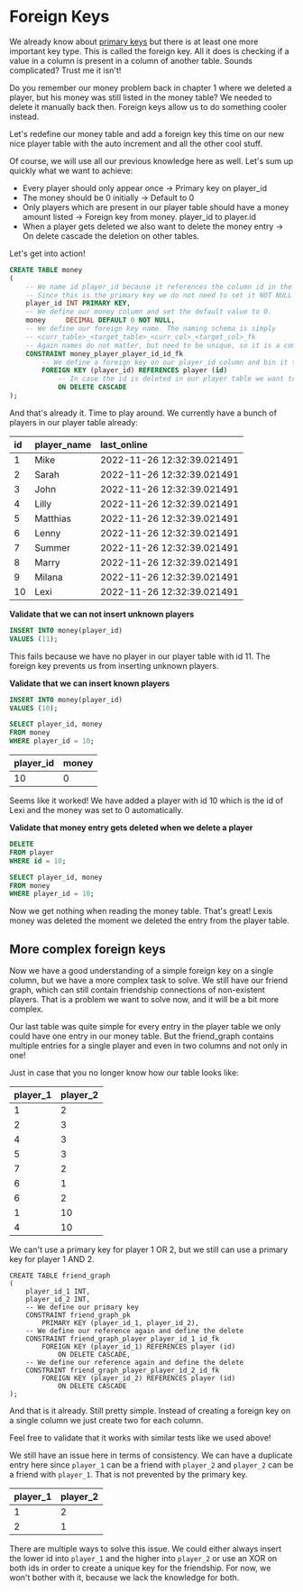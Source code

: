 # Foreign Keys

We already know about [primary keys](../03/data_consistency/primary_keys.md) but there is at least one more important key type.
This is called the foreign key.
All it does is checking if a value in a column is present in a column of another table.
Sounds complicated? Trust me it isn't!

Do you remember our money problem back in chapter 1 where we deleted a player, but his money was still listed in the money table?
We needed to delete it manually back then.
Foreign keys allow us to do something cooler instead.

Let's redefine our money table and add a foreign key this time on our new nice player table with the auto increment and all the other cool stuff.

Of course, we will use all our previous knowledge here as well.
Let's sum up quickly what we want to achieve:

- Every player should only appear once -> Primary key on player_id
- The money should be 0 initially -> Default to 0
- Only players which are present in our player table should have a money amount listed -> Foreign key from money.
  player_id to player.id
- When a player gets deleted we also want to delete the money entry -> On delete cascade the deletion on other tables.

Let's get into action!

```sql
CREATE TABLE money
(
    -- We name id player_id because it references the column id in the player table.
    -- Since this is the primary key we do not need to set it NOT NULL
    player_id INT PRIMARY KEY,
    -- We define our money column and set the default value to 0.
    money     DECIMAL DEFAULT 0 NOT NULL,
    -- We define our foreign key name. The naming schema is simply 
    -- <curr_table>_<target_table>_<curr_col>_<target_col>_fk
    -- Again names do not matter, but need to be unique, so it is a common practice to name them like this.
    CONSTRAINT money_player_player_id_id_fk
        -- We define a foreign key on our player_id column and bin it to the id column of the player table.
        FOREIGN KEY (player_id) REFERENCES player (id)
            -- In case the id is deleted in our player table we want to delete
            ON DELETE CASCADE
);
```

And that's already it.
Time to play around.
We currently have a bunch of players in our player table already:

| id  | player\_name | last\_online               |
|:----|:-------------|:---------------------------|
| 1   | Mike         | 2022-11-26 12:32:39.021491 |
| 2   | Sarah        | 2022-11-26 12:32:39.021491 |
| 3   | John         | 2022-11-26 12:32:39.021491 |
| 4   | Lilly        | 2022-11-26 12:32:39.021491 |
| 5   | Matthias     | 2022-11-26 12:32:39.021491 |
| 6   | Lenny        | 2022-11-26 12:32:39.021491 |
| 7   | Summer       | 2022-11-26 12:32:39.021491 |
| 8   | Marry        | 2022-11-26 12:32:39.021491 |
| 9   | Milana       | 2022-11-26 12:32:39.021491 |
| 10  | Lexi         | 2022-11-26 12:32:39.021491 |

**Validate that we can not insert unknown players**

```sql
INSERT INTO money(player_id)
VALUES (11);
```

This fails because we have no player in our player table with id 11.
The foreign key prevents us from inserting unknown players.

**Validate that we can insert known players**

```sql
INSERT INTO money(player_id)
VALUES (10);

SELECT player_id, money
FROM money
WHERE player_id = 10;
```

| player\_id | money |
|:-----------|:------|
| 10         | 0     |

Seems like it worked!
We have added a player with id 10 which is the id of Lexi and the money was set to 0 automatically.

**Validate that money entry gets deleted when we delete a player**

```sql
DELETE
FROM player
WHERE id = 10;

SELECT player_id, money
FROM money
WHERE player_id = 10;
```

Now we get nothing when reading the money table.
That's great!
Lexis money was deleted the moment we deleted the entry from the player table.

## More complex foreign keys

Now we have a good understanding of a simple foreign key on a single column, but we have a more complex task to solve.
We still have our friend graph, which can still contain friendship connections of non-existent players.
That is a problem we want to solve now, and it will be a bit more complex.

Our last table was quite simple for every entry in the player table we only could have one entry in our money table.
But the friend_graph contains multiple entries for a single player and even in two columns and not only in one!

Just in case that you no longer know how our table looks like:

| player\_1 | player\_2 |
|:----------|:----------|
| 1         | 2         |
| 2         | 3         |
| 4         | 3         |
| 5         | 3         |
| 7         | 2         |
| 6         | 1         |
| 6         | 2         |
| 1         | 10        |
| 4         | 10        |

We can't use a primary key for player 1 OR 2, but we still can use a primary key for player 1 AND 2.

```postgresql
CREATE TABLE friend_graph
(
    player_id_1 INT,
    player_id_2 INT,
    -- We define our primary key
    CONSTRAINT friend_graph_pk
        PRIMARY KEY (player_id_1, player_id_2),
    -- We define our reference again and define the delete
    CONSTRAINT friend_graph_player_player_id_1_id_fk
        FOREIGN KEY (player_id_1) REFERENCES player (id)
            ON DELETE CASCADE,
    -- We define our reference again and define the delete
    CONSTRAINT friend_graph_player_player_id_2_id_fk
        FOREIGN KEY (player_id_2) REFERENCES player (id)
            ON DELETE CASCADE
);
```

And that is it already.
Still pretty simple.
Instead of creating a foreign key on a single column we just create two for each column.

Feel free to validate that it works with similar tests like we used above!

We still have an issue here in terms of consistency.
We can have a duplicate entry here since `player_1` can be a friend with `player_2` and `player_2` can be a friend with `player_1`.
That is not prevented by the primary key.

| player\_1 | player\_2 |
|:----------|:----------|
| 1         | 2         |
| 2         | 1         |

There are multiple ways to solve this issue.
We could either always insert the lower id into `player_1` and the higher into `player_2` or use an XOR on both ids in order to create a unique key for the friendship.
For now, we won't bother with it, because we lack the knowledge for both.
